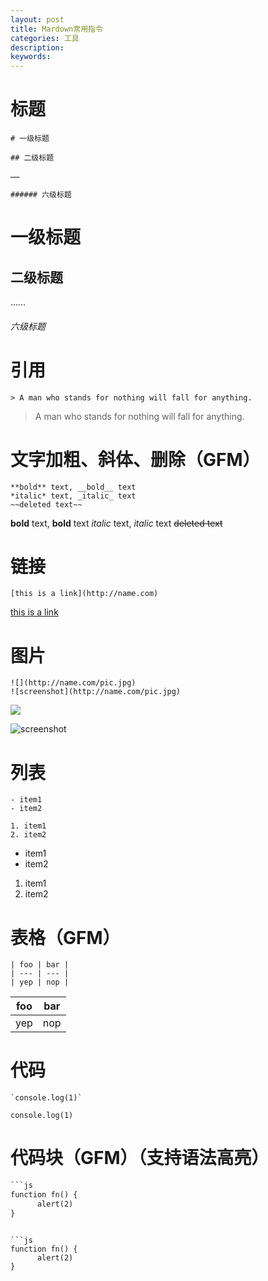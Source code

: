```yaml
---
layout: post
title: Mardown常用指令
categories: 工具
description: 
keywords: 
---
```


# 标题
```
# 一级标题

## 二级标题

……

###### 六级标题
```

# 一级标题

## 二级标题

……

###### 六级标题

# 引用
```
> A man who stands for nothing will fall for anything.
```
> A man who stands for nothing will fall for anything.

# 文字加粗、斜体、删除（GFM）
```
**bold** text, __bold__ text
*italic* text, _italic_ text
~~deleted text~~
```
**bold** text, __bold__ text
*italic* text, _italic_ text
~~deleted text~~

# 链接
```
[this is a link](http://name.com)
```
[this is a link](http://name.com)

# 图片
```
![](http://name.com/pic.jpg)
![screenshot](http://name.com/pic.jpg)
```
![](http://name.com/pic.jpg)

![screenshot](http://name.com/pic.jpg)

# 列表
```
- item1
- item2

1. item1
2. item2
```
- item1
- item2

1. item1
2. item2

# 表格（GFM）
```
| foo | bar |
| --- | --- |
| yep | nop |
```

| foo | bar |
| --- | --- |
| yep | nop |

# 代码
```
`console.log(1)`
```

`console.log(1)`

# 代码块（GFM）（支持语法高亮）

```xml
```js
function fn() {
      alert(2)
}
```
```

```js
function fn() {
      alert(2)
}
```



